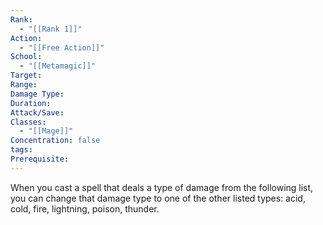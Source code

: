 ```yaml
---
Rank:
  - "[[Rank 1]]"
Action:
  - "[[Free Action]]"
School:
  - "[[Metamagic]]"
Target: 
Range: 
Damage Type: 
Duration: 
Attack/Save: 
Classes:
  - "[[Mage]]"
Concentration: false
tags: 
Prerequisite:
---
```

When you cast a spell that deals a type of damage from the following list, you can change that damage type to one of the other listed types: acid, cold, fire, lightning, poison, thunder.